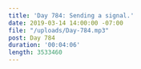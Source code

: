 ```yaml
---
title: 'Day 784: Sending a signal.'
date: 2019-03-14 14:00:00 -07:00
file: "/uploads/Day-784.mp3"
post: Day 784
duration: '00:04:06'
length: 3533460
---
```


